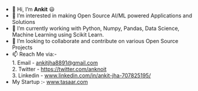 - 👋 Hi, I’m <b>Ankit</b> 😃
- 👀 I’m interested in making Open Source AI/ML powered Applications and Solutions
- 🌱 I’m currently working with Python, Numpy, Pandas, Data Science, Machine Learning using Scikit Learn.
- 💞️ I’m looking to collaborate and contribute on various Open Source Projects<br>
- 📫 Reach Me via:-<br>
            1. Email - ankitjha8891@gmail.com<br>
            2. Twitter - https://twitter.com/anknoit<br>
            3. Linkedin - www.linkedin.com/in/ankit-jha-707825195/<br>
- My Startup :- www.tasaar.com

<!---
Anknoit/Anknoit is a ✨ special ✨ repository because its `README.md` (this file) appears on your GitHub profile.
You can click the Preview link to take a look at your changes.
--->
